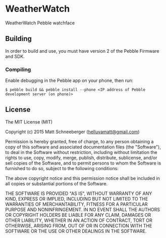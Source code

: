 # WeatherWatch

WeatherWatch Pebble watchface

## Building

In order to build and use, you must have version 2 of the Pebble Firmware and SDK.

### Compiling

Enable debugging in the Pebble app on your phone, then run:

    $ pebble build && pebble install --phone <IP address of Pebble development server (on phone)>

## License

The MIT License (MIT)

Copyright (c) 2015 Matt Schneeberger (helluvamatt@gmail.com)

Permission is hereby granted, free of charge, to any person obtaining a copy
of this software and associated documentation files (the "Software"), to deal
in the Software without restriction, including without limitation the rights
to use, copy, modify, merge, publish, distribute, sublicense, and/or sell
copies of the Software, and to permit persons to whom the Software is
furnished to do so, subject to the following conditions:

The above copyright notice and this permission notice shall be included in
all copies or substantial portions of the Software.

THE SOFTWARE IS PROVIDED "AS IS", WITHOUT WARRANTY OF ANY KIND, EXPRESS OR
IMPLIED, INCLUDING BUT NOT LIMITED TO THE WARRANTIES OF MERCHANTABILITY,
FITNESS FOR A PARTICULAR PURPOSE AND NONINFRINGEMENT. IN NO EVENT SHALL THE
AUTHORS OR COPYRIGHT HOLDERS BE LIABLE FOR ANY CLAIM, DAMAGES OR OTHER
LIABILITY, WHETHER IN AN ACTION OF CONTRACT, TORT OR OTHERWISE, ARISING FROM,
OUT OF OR IN CONNECTION WITH THE SOFTWARE OR THE USE OR OTHER DEALINGS IN
THE SOFTWARE.
